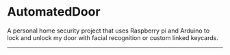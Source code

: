# AutomatedDoor
A personal home security project that uses Raspberry pi and Arduino to lock and unlock my door with facial recognition or custom linked keycards.  

---------------------------------------------------------------------------------------------------------------------------------------------------------------------------------
